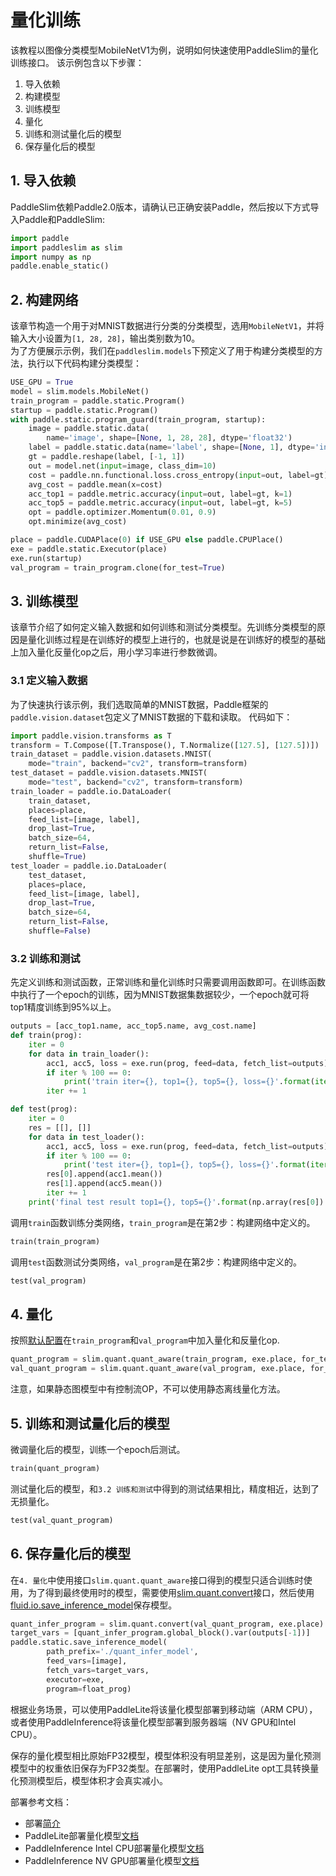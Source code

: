 # 量化训练

该教程以图像分类模型MobileNetV1为例，说明如何快速使用PaddleSlim的量化训练接口。 该示例包含以下步骤：

1. 导入依赖
2. 构建模型
3. 训练模型
4. 量化
5. 训练和测试量化后的模型
6. 保存量化后的模型

## 1. 导入依赖
PaddleSlim依赖Paddle2.0版本，请确认已正确安装Paddle，然后按以下方式导入Paddle和PaddleSlim:


```python
import paddle
import paddleslim as slim
import numpy as np
paddle.enable_static()
```

## 2. 构建网络
该章节构造一个用于对MNIST数据进行分类的分类模型，选用`MobileNetV1`，并将输入大小设置为`[1, 28, 28]`，输出类别数为10。               
为了方便展示示例，我们在`paddleslim.models`下预定义了用于构建分类模型的方法，执行以下代码构建分类模型：



```python
USE_GPU = True
model = slim.models.MobileNet()
train_program = paddle.static.Program()
startup = paddle.static.Program()
with paddle.static.program_guard(train_program, startup):
    image = paddle.static.data(
        name='image', shape=[None, 1, 28, 28], dtype='float32')
    label = paddle.static.data(name='label', shape=[None, 1], dtype='int64')
    gt = paddle.reshape(label, [-1, 1])
    out = model.net(input=image, class_dim=10)
    cost = paddle.nn.functional.loss.cross_entropy(input=out, label=gt)
    avg_cost = paddle.mean(x=cost)
    acc_top1 = paddle.metric.accuracy(input=out, label=gt, k=1)
    acc_top5 = paddle.metric.accuracy(input=out, label=gt, k=5)
    opt = paddle.optimizer.Momentum(0.01, 0.9)
    opt.minimize(avg_cost)

place = paddle.CUDAPlace(0) if USE_GPU else paddle.CPUPlace()
exe = paddle.static.Executor(place)
exe.run(startup)
val_program = train_program.clone(for_test=True)
```

## 3. 训练模型
该章节介绍了如何定义输入数据和如何训练和测试分类模型。先训练分类模型的原因是量化训练过程是在训练好的模型上进行的，也就是说是在训练好的模型的基础上加入量化反量化op之后，用小学习率进行参数微调。

### 3.1 定义输入数据

为了快速执行该示例，我们选取简单的MNIST数据，Paddle框架的`paddle.vision.dataset`包定义了MNIST数据的下载和读取。
代码如下：


```python
import paddle.vision.transforms as T
transform = T.Compose([T.Transpose(), T.Normalize([127.5], [127.5])])
train_dataset = paddle.vision.datasets.MNIST(
    mode="train", backend="cv2", transform=transform)
test_dataset = paddle.vision.datasets.MNIST(
    mode="test", backend="cv2", transform=transform)
train_loader = paddle.io.DataLoader(
    train_dataset,
    places=place,
    feed_list=[image, label],
    drop_last=True,
    batch_size=64,
    return_list=False,
    shuffle=True)
test_loader = paddle.io.DataLoader(
    test_dataset,
    places=place,
    feed_list=[image, label],
    drop_last=True,
    batch_size=64,
    return_list=False,
    shuffle=False)
```

### 3.2 训练和测试
先定义训练和测试函数，正常训练和量化训练时只需要调用函数即可。在训练函数中执行了一个epoch的训练，因为MNIST数据集数据较少，一个epoch就可将top1精度训练到95%以上。


```python
outputs = [acc_top1.name, acc_top5.name, avg_cost.name]
def train(prog):
    iter = 0
    for data in train_loader():
        acc1, acc5, loss = exe.run(prog, feed=data, fetch_list=outputs)
        if iter % 100 == 0:
            print('train iter={}, top1={}, top5={}, loss={}'.format(iter, acc1.mean(), acc5.mean(), loss.mean()))
        iter += 1

def test(prog):
    iter = 0
    res = [[], []]
    for data in test_loader():
        acc1, acc5, loss = exe.run(prog, feed=data, fetch_list=outputs)
        if iter % 100 == 0:
            print('test iter={}, top1={}, top5={}, loss={}'.format(iter, acc1.mean(), acc5.mean(), loss.mean()))
        res[0].append(acc1.mean())
        res[1].append(acc5.mean())
        iter += 1
    print('final test result top1={}, top5={}'.format(np.array(res[0]).mean(), np.array(res[1]).mean()))
```

调用``train``函数训练分类网络，``train_program``是在第2步：构建网络中定义的。


```python
train(train_program)
```


调用``test``函数测试分类网络，``val_program``是在第2步：构建网络中定义的。


```python
test(val_program)
```


## 4. 量化

按照[默认配置](https://paddleslim.readthedocs.io/zh_CN/latest/api_cn/static/quant/quantization_api.html#id12)在``train_program``和``val_program``中加入量化和反量化op.


```python
quant_program = slim.quant.quant_aware(train_program, exe.place, for_test=False)
val_quant_program = slim.quant.quant_aware(val_program, exe.place, for_test=True)
```

注意，如果静态图模型中有控制流OP，不可以使用静态离线量化方法。

## 5. 训练和测试量化后的模型
微调量化后的模型，训练一个epoch后测试。


```python
train(quant_program)
```


测试量化后的模型，和``3.2 训练和测试``中得到的测试结果相比，精度相近，达到了无损量化。


```python
test(val_quant_program)
```


## 6. 保存量化后的模型

在``4. 量化``中使用接口``slim.quant.quant_aware``接口得到的模型只适合训练时使用，为了得到最终使用时的模型，需要使用[slim.quant.convert](https://paddleslim.readthedocs.io/zh_CN/latest/api_cn/static/quant/quantization_api.html#convert)接口，然后使用[fluid.io.save_inference_model](https://www.paddlepaddle.org.cn/documentation/docs/zh/api/paddle/static/save_inference_model_cn.html#save-inference-model)保存模型。


```python
quant_infer_program = slim.quant.convert(val_quant_program, exe.place)
target_vars = [quant_infer_program.global_block().var(outputs[-1])]
paddle.static.save_inference_model(
        path_prefix='./quant_infer_model',
        feed_vars=[image],
        fetch_vars=target_vars,
        executor=exe,
        program=float_prog)
```

根据业务场景，可以使用PaddleLite将该量化模型部署到移动端（ARM CPU），或者使用PaddleInference将该量化模型部署到服务器端（NV GPU和Intel CPU）。

保存的量化模型相比原始FP32模型，模型体积没有明显差别，这是因为量化预测模型中的权重依旧保存为FP32类型。在部署时，使用PaddleLite opt工具转换量化预测模型后，模型体积才会真实减小。

部署参考文档：
* 部署[简介](../../deploy/index.html)
* PaddleLite部署量化模型[文档](https://paddle-lite.readthedocs.io/zh/latest/user_guides/quant_aware.html)
* PaddleInference Intel CPU部署量化模型[文档](https://paddle-inference.readthedocs.io/en/latest/optimize/paddle_x86_cpu_int8.html)
* PaddleInference NV GPU部署量化模型[文档](https://paddle-inference.readthedocs.io/en/latest/optimize/paddle_trt.html)